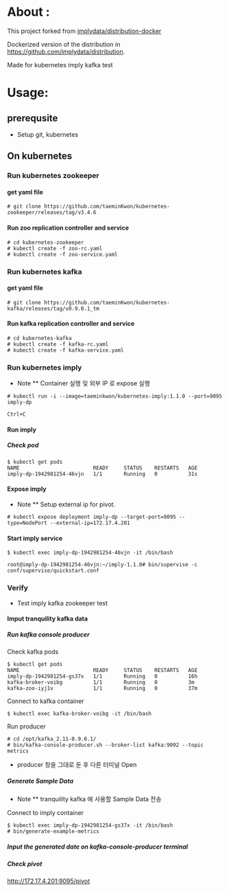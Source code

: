# About :

This project forked from [implydata/distribution-docker](https://github.com/implydata/distribution-docker)

Dockerized version of the distribution in https://github.com/implydata/distribution.

Made for kubernetes imply kafka test

# Usage:

## prerequsite

* Setup git, kubernetes

## On kubernetes

### Run kubernetes zookeeper

#### get yaml file

```
# git clone https://github.com/taeminKwon/kubernetes-zookeeper/releases/tag/v3.4.6
```

#### Run zoo replication controller and service

```
# cd kubernetes-zookeeper
# kubectl create -f zoo-rc.yaml
# kubectl create -f zoo-service.yaml
```

### Run kubernetes kafka

#### get yaml file

```
# git clone https://github.com/taeminKwon/kubernetes-kafka/releases/tag/v0.9.0.1_tm
```

#### Run kafka replication controller and service

```
# cd kubernetes-kafka
# kubectl create -f kafka-rc.yaml
# kubectl create -f kafka-service.yaml
```

### Run kubernetes imply

* Note
** Container 실행 및 외부 IP 로 expose 실행

```
# kubectl run -i --image=taeminkwon/kubernetes-imply:1.1.0 --port=9095 imply-dp

Ctrl+C
```

#### Run imply

##### Check pod

```
$ kubectl get pods
NAME                        READY     STATUS    RESTARTS   AGE
imply-dp-1942981254-46vjn   1/1       Running   0          31s
```

#### Expose imply

* Note
** Setup external ip for pivot.

```
# kubectl expose deployment imply-dp --target-port=9095 --type=NodePort --external-ip=172.17.4.201
```

#### Start imply service

```
$ kubectl exec imply-dp-1942981254-46vjn -it /bin/bash

root@imply-dp-1942981254-46vjn:~/imply-1.1.0# bin/supervise -c conf/supervise/quickstart.conf
```

### Verify

* Test imply kafka zookeeper test

#### Imput tranquility kafka data

##### Run kafka console producer

Check kafka pods

```
$ kubectl get pods
NAME                        READY     STATUS    RESTARTS   AGE
imply-dp-1942981254-gs37x   1/1       Running   0          16h
kafka-broker-voibg          1/1       Running   0          3m
kafka-zoo-iyj1v             1/1       Running   0          37m
```

Connect to kafka container

```
$ kubectl exec kafka-broker-voibg -it /bin/bash
```

Run producer

```
# cd /opt/kafka_2.11-0.9.0.1/
# bin/kafka-console-producer.sh --broker-list kafka:9092 --topic metrics
```

* producer 창을 그대로 둔 후 다른 터미널 Open

##### Generate Sample Data

* Note
** tranquility kafka 에 사용할 Sample Data 전송

Connect to imply container

```
$ kubectl exec imply-dp-1942981254-gs37x -it /bin/bash
# bin/generate-example-metrics
```

##### Input the generated date on kafka-console-producer terminal

##### Check pivot

http://172.17.4.201:9095/pivot
